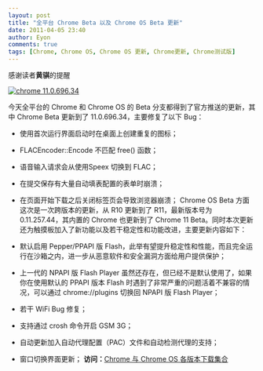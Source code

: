 ```yaml
---
layout: post
title: "全平台 Chrome Beta 以及 Chrome OS Beta 更新"
date: 2011-04-05 23:40
author: Eyon
comments: true
tags: [Chrome, Chrome OS, Chrome OS 更新, Chrome更新, Chrome测试版]
---
```

感谢读者**黄骐**的提醒

<a href="http://img.chromi.org/2011/04/chrome-11.0.696.34.png">![](http://img.chromi.org/2011/04/chrome-11.0.696.34.png "chrome 11.0.696.34")</a>

今天全平台的 Chrome 和 Chrome OS 的 Beta 分支都得到了官方推送的更新，其中 Chrome Beta 更新到了 11.0.696.34，主要修复了以下 Bug：


*   使用首次运行界面启动时在桌面上创建重复的图标；
*   FLACEncoder::Encode 不匹配 free() 函数；
*   语音输入请求会从使用Speex 切换到 FLAC；
*   在提交保存有大量自动填表配置的表单时崩溃；
*   在页面开始下载之后关闭标签页会导致浏览器崩溃；
Chrome OS Beta 方面这次是一次跨版本的更新，从 R10 更新到了 R11，最新版本号为 0.11.257.44，其内置的 Chrome 也更新到了 Chrome 11 Beta。同时本次更新还为触摸板加入了新功能以及若干稳定性和功能改进，主要更新内容如下：


*   默认启用 Pepper/PPAPI 版 Flash，此举有望提升稳定性和性能，而且完全运行在沙箱之内，进一步从恶意软件和安全漏洞方面给用户提供保护；
*   上一代的 NPAPI 版 Flash Player 虽然还存在，但已经不是默认使用了，如果你在使用默认的 PPAPI 版本 Flash 时遇到了非常严重的问题活着不兼容的情况，可以通过 chrome://plugins 切换回 NPAPI 版 Flash Player；
*   若干 WiFi Bug 修复；
*   支持通过 crosh 命令开启 GSM 3G；
*   自动更新加入自动代理配置（PAC）文件和自动检测代理的支持；
*   窗口切换界面更新；
**访问：**[Chrome 与 Chrome OS 各版本下载集合](http://www.chromi.org/chromedownload/)
